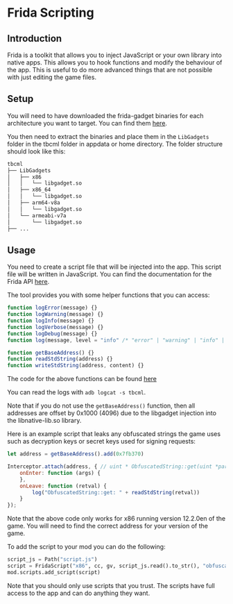 # Frida Scripting

## Introduction

Frida is a toolkit that allows you to inject JavaScript or your own library into native apps. This allows you to hook functions and modify the behaviour of the app. This is useful to do more advanced things that are not possible with just editing the game files.

## Setup

You will need to have downloaded the frida-gadget binaries for each architecture you want to target. You can find them [here](https://github.com/frida/frida/releases).

You then need to extract the binaries and place them in the `LibGadgets` folder in the tbcml folder in appdata or home directory. The folder structure should look like this:

```bash
tbcml
├── LibGadgets
│   ├── x86
│   │   └── libgadget.so
│   ├── x86_64
│   │   └── libgadget.so
│   ├── arm64-v8a
│   │   └── libgadget.so
│   └── armeabi-v7a
│       └── libgadget.so
├── ...
```

## Usage

You need to create a script file that will be injected into the app. This script file will be written in JavaScript. You can find the documentation for the Frida API [here](https://frida.re/docs/javascript-api/).

The tool provides you with some helper functions that you can access:

```javascript
function logError(message) {}
function logWarning(message) {}
function logInfo(message) {}
function logVerbose(message) {}
function logDebug(message) {}
function log(message, level = "info" /* "error" | "warning" | "info" | "verbose" | "debug" */) {}

function getBaseAddress() {}
function readStdString(address) {}
function writeStdString(address, content) {}
```

The code for the above functions can be found [here](https://github.com/fieryhenry/tbcml/blob/master/src/tbcml/core/mods/frida_script.py)

You can read the logs with `adb logcat -s tbcml`.

Note that if you do not use the `getBaseAddress()` function, then all addresses are offset by 0x1000 (4096) due to the libgadget injection into the libnative-lib.so library.

Here is an example script that leaks any obfuscated strings the game uses such as decryption keys or secret keys used for signing requests:

```javascript
let address = getBaseAddress().add(0x7fb370)

Interceptor.attach(address, { // uint * ObfuscatedString::get(uint *param_1,byte **param_2)
    onEnter: function (args) {
    },
    onLeave: function (retval) {
        log("ObfuscatedString::get: " + readStdString(retval))
    }
});
```

Note that the above code only works for x86 running version 12.2.0en of the game. You will need to find the correct address for your version of the game.

To add the script to your mod you can do the following:

```python
script_js = Path("script.js")
script = FridaScript("x86", cc, gv, script_js.read().to_str(), "obfuscated_int", mod)
mod.scripts.add_script(script)
```

Note that you should only use scripts that you trust. The scripts have full access to the app and can do anything they want.
